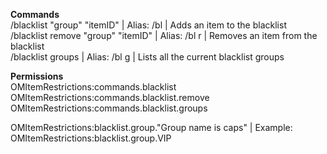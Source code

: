 **Commands**<br>
/blacklist "group" "itemID" | Alias: /bl | Adds an item to the blacklist<br>
/blacklist remove "group" "itemID" | Alias: /bl r | Removes an item from the blacklist<br>
/blacklist groups | Alias: /bl g | Lists all the current blacklist groups<br>

**Permissions**<br>
OMItemRestrictions:commands.blacklist<br>
OMItemRestrictions:commands.blacklist.remove<br>
OMItemRestrictions:commands.blacklist.groups<br>

OMItemRestrictions:blacklist.group."Group name is caps" | Example: OMItemRestrictions:blacklist.group.VIP
